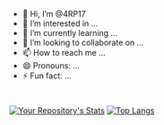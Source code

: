 - 👋 Hi, I’m @4RP17
- 👀 I’m interested in ...
- 🌱 I’m currently learning ...
- 💞️ I’m looking to collaborate on ...
- 📫 How to reach me ...
- 😄 Pronouns: ...
- ⚡ Fun fact: ...

<!---
4RP17/4RP17 is a ✨ special ✨ repository because its `README.md` (this file) appears on your GitHub profile.
You can click the Preview link to take a look at your changes.
--->



#
[![Your Repository's Stats](https://github-readme-stats-git-masterrstaa-rickstaa.vercel.app/api?username=4RP17&show_icons=true&hide=stars&layout=compact&count_private=true&hide_border=true&hide_rank=true)](https://github.com/4RP17/) [![Top Langs](https://github-readme-stats-git-masterrstaa-rickstaa.vercel.app/api/top-langs/?username=4RP17&layout=compact&hide_border=true&langs_count=10)](https://github.com/4RP17/)

<!-- https://github.com/anuraghazra/github-readme-stats.git -->


  
 
